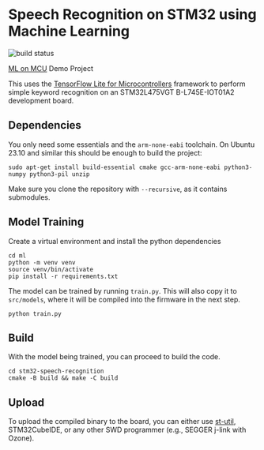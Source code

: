 # Speech Recognition on STM32 using Machine Learning
![build status](https://github.com/stgloorious/stm32-speech-recognition/actions/workflows/cmake-single-platform.yml/badge.svg)

[ML on MCU](https://www.vvz.ethz.ch/Vorlesungsverzeichnis/lerneinheit.view?semkez=2024S&ansicht=KATALOGDATEN&lerneinheitId=176625&lang=en) Demo Project

This uses the [TensorFlow Lite for Microcontrollers](https://github.com/tensorflow/tflite-micro/)
framework to perform simple keyword recognition on an STM32L475VGT
B-L745E-IOT01A2 development board.

## Dependencies
You only need some essentials and the `arm-none-eabi` toolchain.
On Ubuntu 23.10 and similar this should be enough to build the project:

~~~
sudo apt-get install build-essential cmake gcc-arm-none-eabi python3-numpy python3-pil unzip
~~~

Make sure you clone the repository with `--recursive`, as it contains submodules.

## Model Training
Create a virtual environment and install the python dependencies
~~~
cd ml
python -m venv venv
source venv/bin/activate
pip install -r requirements.txt
~~~

The model can be trained by running `train.py`. This will also copy it
to `src/models`, where it will be compiled into the firmware in the next
step.

~~~
python train.py
~~~

## Build
With the model being trained, you can proceed to build the code.
~~~
cd stm32-speech-recognition
cmake -B build && make -C build
~~~

## Upload
To upload the compiled binary to the board, you can either use
[st-util](https://github.com/stlink-org/stlink), STM32CubeIDE,
or any other SWD programmer (e.g., SEGGER j-link with Ozone).
